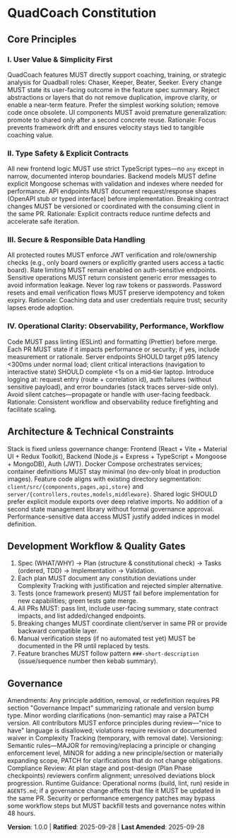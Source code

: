 <!--
Sync Impact Report
Version change: (template) -> 1.0.0
Modified principles: (all defined from template placeholders)
Added sections: Architecture & Technical Constraints; Development Workflow & Quality Gates
Removed sections: None
Templates updated:
 - .specify/templates/plan-template.md ✅ (version reference)
 - .specify/templates/spec-template.md ✅ (no version reference; aligned)
 - .specify/templates/tasks-template.md ✅ (no changes required)
Runtime guidance updated: AGENTS.md ✅ (already consistent; no outdated contradictions)
Deferred TODOs:
 - TODO(TEST_FRAMEWORK_SELECTION): Adopt and configure test frameworks (e.g., Vitest/RTL for client, Jest + Supertest for server) before introducing complex new features.
-->

# QuadCoach Constitution

## Core Principles

### I. User Value & Simplicity First

QuadCoach features MUST directly support coaching, training, or strategic analysis for Quadball roles: Chaser, Keeper, Beater, Seeker. Every change MUST state its user-facing outcome in the feature spec summary. Reject abstractions or layers that do not remove duplication, improve clarity, or enable a near‑term feature. Prefer the simplest working solution; remove code once obsolete. UI components MUST avoid premature generalization: promote to shared only after a second concrete reuse. Rationale: Focus prevents framework drift and ensures velocity stays tied to tangible coaching value.

### II. Type Safety & Explicit Contracts

All new frontend logic MUST use strict TypeScript types—no `any` except in narrow, documented interop boundaries. Backend models MUST define explicit Mongoose schemas with validation and indexes where needed for performance. API endpoints MUST document request/response shapes (OpenAPI stub or typed interface) before implementation. Breaking contract changes MUST be versioned or coordinated with the consuming client in the same PR. Rationale: Explicit contracts reduce runtime defects and accelerate safe iteration.

### III. Secure & Responsible Data Handling

All protected routes MUST enforce JWT verification and role/ownership checks (e.g., only board owners or explicitly granted users access a tactic board). Rate limiting MUST remain enabled on auth-sensitive endpoints. Sensitive operations MUST return consistent generic error messages to avoid information leakage. Never log raw tokens or passwords. Password resets and email verification flows MUST preserve idempotency and token expiry. Rationale: Coaching data and user credentials require trust; security lapses erode adoption.

### IV. Operational Clarity: Observability, Performance, Workflow

Code MUST pass linting (ESLint) and formatting (Prettier) before merge. Each PR MUST state if it impacts performance or security; if yes, include measurement or rationale. Server endpoints SHOULD target p95 latency <300ms under normal load; client critical interactions (navigation to interactive state) SHOULD complete <1s on a mid‑tier laptop. Introduce logging at: request entry (route + correlation id), auth failures (without sensitive payload), and error boundaries (stack traces server-side only). Avoid silent catches—propagate or handle with user-facing feedback. Rationale: Consistent workflow and observability reduce firefighting and facilitate scaling.

## Architecture & Technical Constraints

Stack is fixed unless governance change: Frontend (React + Vite + Material UI + Redux Toolkit), Backend (Node.js + Express + TypeScript + Mongoose + MongoDB), Auth (JWT). Docker Compose orchestrates services; container definitions MUST stay minimal (no dev-only bloat in production images). Feature code aligns with existing directory segmentation: `client/src/{components,pages,api,store}` and `server/{controllers,routes,models,middleware}`. Shared logic SHOULD prefer explicit module exports over deep relative imports. No addition of a second state management library without formal governance approval. Performance-sensitive data access MUST justify added indices in model definition.

## Development Workflow & Quality Gates

1. Spec (WHAT/WHY) → Plan (structure & constitutional check) → Tasks (ordered, TDD) → Implementation → Validation.
2. Each plan MUST document any constitution deviations under Complexity Tracking with justification and rejected simpler alternative.
3. Tests (once framework present) MUST fail before implementation for new capabilities; green tests gate merge.
4. All PRs MUST: pass lint, include user-facing summary, state contract impacts, and list added/changed endpoints.
5. Breaking changes MUST coordinate client/server in same PR or provide backward compatible layer.
6. Manual verification steps (if no automated test yet) MUST be documented in the PR until replaced by tests.
7. Feature branches MUST follow pattern `###-short-description` (issue/sequence number then kebab summary).

## Governance

Amendments: Any principle addition, removal, or redefinition requires PR section "Governance Impact" summarizing rationale and version bump type. Minor wording clarifications (non-semantic) may raise a PATCH version. All contributors MUST enforce principles during review—"nice to have" language is disallowed; violations require revision or documented waiver in Complexity Tracking (temporary, with removal date). Versioning: Semantic rules—MAJOR for removing/replacing a principle or changing enforcement level, MINOR for adding a new principle/section or materially expanding scope, PATCH for clarifications that do not change obligations. Compliance Review: At plan stage and post-design (Plan Phase checkpoints) reviewers confirm alignment; unresolved deviations block progression. Runtime Guidance: Operational norms (build, lint, run) reside in `AGENTS.md`; if a governance change affects that file it MUST be updated in the same PR. Security or performance emergency patches may bypass some workflow steps but MUST backfill tests and governance notes within 48 hours.

**Version**: 1.0.0 | **Ratified**: 2025-09-28 | **Last Amended**: 2025-09-28
